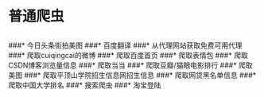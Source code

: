 ##  
# 普通爬虫
##  
###* 今日头条街拍美图
###* 百度翻译
###* 从代理网站获取免费可用代理
###* 爬取cuiqingcai的微博
###* 爬取百度首页
###* 爬取表情包
###* 爬取CSDN博客浏览量信息
###* 爬取当当
###* 爬取豆瓣/猫眼电影排行
###* 爬取美图
###* 爬取平顶山学院招生信息网招生信息
###* 爬取网贷黑名单信息
###* 爬取中国大学排名
###* 搜索爬虫
###* 淘宝登陆 


